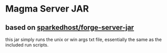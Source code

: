# Magma Server JAR

## based on [sparkedhost/forge-server-jar](https://github.com/sparkedhost/forge-server-jar)

this jar simply runs the unix or win args txt file, essentially the same as the included run scripts.
